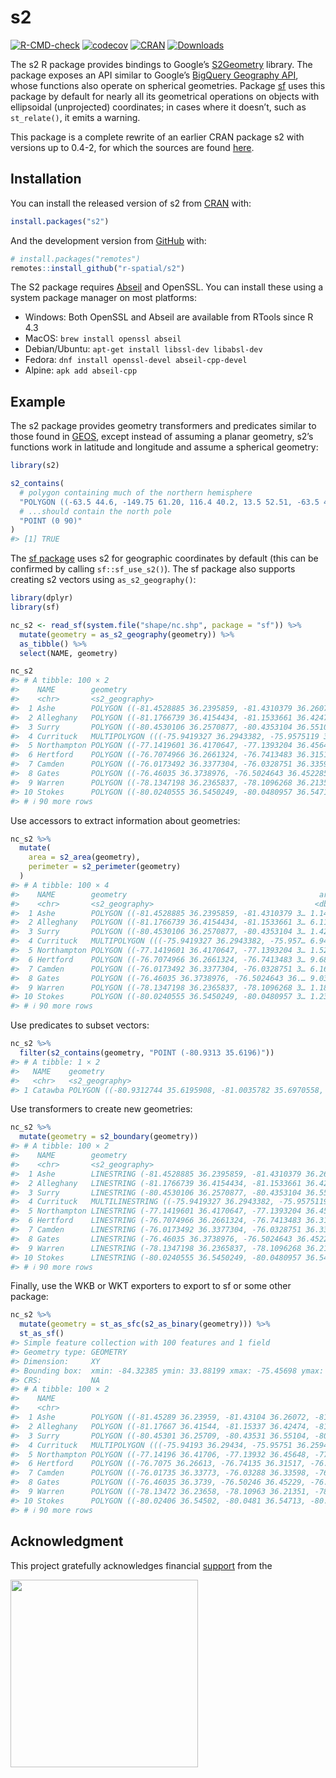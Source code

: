 
<!-- README.md is generated from README.Rmd. Please edit that file -->

# s2

<!-- badges: start -->

[![R-CMD-check](https://github.com/r-spatial/s2/actions/workflows/R-CMD-check.yaml/badge.svg)](https://github.com/r-spatial/s2/actions/workflows/R-CMD-check.yaml)
[![codecov](https://codecov.io/gh/r-spatial/s2/branch/main/graph/badge.svg)](https://app.codecov.io/gh/r-spatial/s2)
[![CRAN](http://www.r-pkg.org/badges/version/s2)](https://cran.r-project.org/package=s2)
[![Downloads](http://cranlogs.r-pkg.org/badges/s2?color=brightgreen)](https://www.r-pkg.org/pkg/s2)
<!-- badges: end -->

The s2 R package provides bindings to Google’s
[S2Geometry](http://s2geometry.io) library. The package exposes an API
similar to Google’s [BigQuery Geography
API](https://cloud.google.com/bigquery/docs/reference/standard-sql/geography_functions),
whose functions also operate on spherical geometries. Package
[sf](https://cran.r-project.org/package=sf) uses this package by default
for nearly all its geometrical operations on objects with ellipsoidal
(unprojected) coordinates; in cases where it doesn’t, such as
`st_relate()`, it emits a warning.

This package is a complete rewrite of an earlier CRAN package s2 with
versions up to 0.4-2, for which the sources are found
[here](https://github.com/spatstat/s2/).

## Installation

You can install the released version of s2 from
[CRAN](https://CRAN.R-project.org) with:

``` r
install.packages("s2")
```

And the development version from [GitHub](https://github.com/) with:

``` r
# install.packages("remotes")
remotes::install_github("r-spatial/s2")
```

The S2 package requires [Abseil](https://github.com/abseil/abseil-cpp)
and OpenSSL. You can install these using a system package manager on
most platforms:

- Windows: Both OpenSSL and Abseil are available from RTools since R 4.3
- MacOS: `brew install openssl abseil`
- Debian/Ubuntu: `apt-get install libssl-dev libabsl-dev`
- Fedora: `dnf install openssl-devel abseil-cpp-devel`
- Alpine: `apk add abseil-cpp`

## Example

The s2 package provides geometry transformers and predicates similar to
those found in [GEOS](https://libgeos.org), except instead of assuming a
planar geometry, s2’s functions work in latitude and longitude and
assume a spherical geometry:

``` r
library(s2)

s2_contains(
  # polygon containing much of the northern hemisphere
  "POLYGON ((-63.5 44.6, -149.75 61.20, 116.4 40.2, 13.5 52.51, -63.5 44.6))",
  # ...should contain the north pole
  "POINT (0 90)"
)
#> [1] TRUE
```

The [sf package](https://r-spatial.github.io/sf/) uses s2 for geographic
coordinates by default (this can be confirmed by calling
`sf::sf_use_s2()`). The sf package also supports creating s2 vectors
using `as_s2_geography()`:

``` r
library(dplyr)
library(sf)

nc_s2 <- read_sf(system.file("shape/nc.shp", package = "sf")) %>%
  mutate(geometry = as_s2_geography(geometry)) %>%
  as_tibble() %>%
  select(NAME, geometry)

nc_s2
#> # A tibble: 100 × 2
#>    NAME        geometry                                                         
#>    <chr>       <s2_geography>                                                   
#>  1 Ashe        POLYGON ((-81.4528885 36.2395859, -81.4310379 36.2607193, -81.41…
#>  2 Alleghany   POLYGON ((-81.1766739 36.4154434, -81.1533661 36.4247398, -81.13…
#>  3 Surry       POLYGON ((-80.4530106 36.2570877, -80.4353104 36.5510445, -80.61…
#>  4 Currituck   MULTIPOLYGON (((-75.9419327 36.2943382, -75.9575119 36.2594528, …
#>  5 Northampton POLYGON ((-77.1419601 36.4170647, -77.1393204 36.4564781, -77.12…
#>  6 Hertford    POLYGON ((-76.7074966 36.2661324, -76.7413483 36.3151665, -76.92…
#>  7 Camden      POLYGON ((-76.0173492 36.3377304, -76.0328751 36.3359756, -76.04…
#>  8 Gates       POLYGON ((-76.46035 36.3738976, -76.5024643 36.4522858, -76.4983…
#>  9 Warren      POLYGON ((-78.1347198 36.2365837, -78.1096268 36.2135086, -78.05…
#> 10 Stokes      POLYGON ((-80.0240555 36.5450249, -80.0480957 36.5471344, -80.43…
#> # ℹ 90 more rows
```

Use accessors to extract information about geometries:

``` r
nc_s2 %>%
  mutate(
    area = s2_area(geometry),
    perimeter = s2_perimeter(geometry)
  )
#> # A tibble: 100 × 4
#>    NAME        geometry                                           area perimeter
#>    <chr>       <s2_geography>                                    <dbl>     <dbl>
#>  1 Ashe        POLYGON ((-81.4528885 36.2395859, -81.4310379 3… 1.14e9   141627.
#>  2 Alleghany   POLYGON ((-81.1766739 36.4154434, -81.1533661 3… 6.11e8   119876.
#>  3 Surry       POLYGON ((-80.4530106 36.2570877, -80.4353104 3… 1.42e9   160458.
#>  4 Currituck   MULTIPOLYGON (((-75.9419327 36.2943382, -75.957… 6.94e8   301644.
#>  5 Northampton POLYGON ((-77.1419601 36.4170647, -77.1393204 3… 1.52e9   211794.
#>  6 Hertford    POLYGON ((-76.7074966 36.2661324, -76.7413483 3… 9.68e8   160780.
#>  7 Camden      POLYGON ((-76.0173492 36.3377304, -76.0328751 3… 6.16e8   150430.
#>  8 Gates       POLYGON ((-76.46035 36.3738976, -76.5024643 36.… 9.03e8   123170.
#>  9 Warren      POLYGON ((-78.1347198 36.2365837, -78.1096268 3… 1.18e9   141073.
#> 10 Stokes      POLYGON ((-80.0240555 36.5450249, -80.0480957 3… 1.23e9   140583.
#> # ℹ 90 more rows
```

Use predicates to subset vectors:

``` r
nc_s2 %>%
  filter(s2_contains(geometry, "POINT (-80.9313 35.6196)"))
#> # A tibble: 1 × 2
#>   NAME    geometry                                                              
#>   <chr>   <s2_geography>                                                        
#> 1 Catawba POLYGON ((-80.9312744 35.6195908, -81.0035782 35.6970558, -81.0547791…
```

Use transformers to create new geometries:

``` r
nc_s2 %>%
  mutate(geometry = s2_boundary(geometry))
#> # A tibble: 100 × 2
#>    NAME        geometry                                                         
#>    <chr>       <s2_geography>                                                   
#>  1 Ashe        LINESTRING (-81.4528885 36.2395859, -81.4310379 36.2607193, -81.…
#>  2 Alleghany   LINESTRING (-81.1766739 36.4154434, -81.1533661 36.4247398, -81.…
#>  3 Surry       LINESTRING (-80.4530106 36.2570877, -80.4353104 36.5510445, -80.…
#>  4 Currituck   MULTILINESTRING ((-75.9419327 36.2943382, -75.9575119 36.2594528…
#>  5 Northampton LINESTRING (-77.1419601 36.4170647, -77.1393204 36.4564781, -77.…
#>  6 Hertford    LINESTRING (-76.7074966 36.2661324, -76.7413483 36.3151665, -76.…
#>  7 Camden      LINESTRING (-76.0173492 36.3377304, -76.0328751 36.3359756, -76.…
#>  8 Gates       LINESTRING (-76.46035 36.3738976, -76.5024643 36.4522858, -76.49…
#>  9 Warren      LINESTRING (-78.1347198 36.2365837, -78.1096268 36.2135086, -78.…
#> 10 Stokes      LINESTRING (-80.0240555 36.5450249, -80.0480957 36.5471344, -80.…
#> # ℹ 90 more rows
```

Finally, use the WKB or WKT exporters to export to sf or some other
package:

``` r
nc_s2 %>%
  mutate(geometry = st_as_sfc(s2_as_binary(geometry))) %>%
  st_as_sf()
#> Simple feature collection with 100 features and 1 field
#> Geometry type: GEOMETRY
#> Dimension:     XY
#> Bounding box:  xmin: -84.32385 ymin: 33.88199 xmax: -75.45698 ymax: 36.58965
#> CRS:           NA
#> # A tibble: 100 × 2
#>    NAME                                                                 geometry
#>    <chr>                                                              <GEOMETRY>
#>  1 Ashe        POLYGON ((-81.45289 36.23959, -81.43104 36.26072, -81.41233 36.2…
#>  2 Alleghany   POLYGON ((-81.17667 36.41544, -81.15337 36.42474, -81.1384 36.41…
#>  3 Surry       POLYGON ((-80.45301 36.25709, -80.43531 36.55104, -80.61105 36.5…
#>  4 Currituck   MULTIPOLYGON (((-75.94193 36.29434, -75.95751 36.25945, -75.9137…
#>  5 Northampton POLYGON ((-77.14196 36.41706, -77.13932 36.45648, -77.12733 36.4…
#>  6 Hertford    POLYGON ((-76.7075 36.26613, -76.74135 36.31517, -76.92408 36.39…
#>  7 Camden      POLYGON ((-76.01735 36.33773, -76.03288 36.33598, -76.04395 36.3…
#>  8 Gates       POLYGON ((-76.46035 36.3739, -76.50246 36.45229, -76.49834 36.50…
#>  9 Warren      POLYGON ((-78.13472 36.23658, -78.10963 36.21351, -78.05835 36.2…
#> 10 Stokes      POLYGON ((-80.02406 36.54502, -80.0481 36.54713, -80.43531 36.55…
#> # ℹ 90 more rows
```

## Acknowledgment

This project gratefully acknowledges financial
[support](https://r-consortium.org/) from the

<a href="https://r-consortium.org/">
<img src="man/figures/rc300.png" width="300" /> </a>
